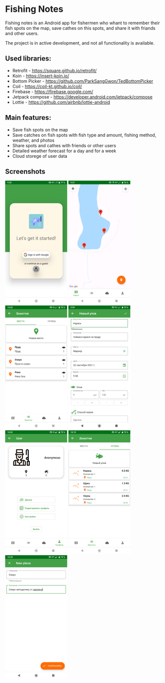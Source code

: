 Fishing Notes
=================
Fishing notes is an Android app for fishermen who whant to remember their fish spots on the map, save cathes on this spots, and share it with friands and other users.

The project is in active development, and not all functionality is available.

Used libraries:
---------------
-   Retrofit - https://square.github.io/retrofit/
-   Koin - https://insert-koin.io/
-   Bottom Picker - https://github.com/ParkSangGwon/TedBottomPicker
-   Coil - https://coil-kt.github.io/coil/
-   Firebase - https://firebase.google.com/
-   Jetpack compose - https://developer.android.com/jetpack/compose
-   Lottie - https://github.com/airbnb/lottie-android

Main features:
--------------
-   Save fish spots on the map
-   Save catches on fish spots with fish type and amount, fishing method, weather, and photos
-   Share spots and cathes with friends or other users
-   Detailed weather forecast for a day and for a week
-   Cloud storege of user data

Screenshots
-----------
<img src="screenshots/login.png" width="200" /> <img src="screenshots/map.png" width="200" /> <img src="screenshots/all_places.png" width="200" />
<img src="screenshots/new_catch.png" width="200" /> <img src="screenshots/profile.png" width="200" /> <img src="screenshots/all_catches.png" width="200" />
<img src="screenshots/new_place.png" width="200" />
